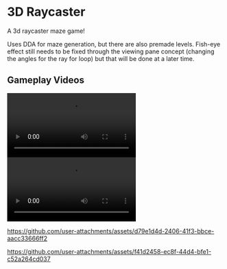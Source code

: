 # 3D Raycaster

A 3d raycaster maze game!

Uses DDA for maze generation, but there are also premade levels.
Fish-eye effect still needs to be fixed through the viewing pane concept (changing the angles for the ray for loop) but that will be done at a later time.

## Gameplay Videos
![Gameplay (Jan 04, 2025](repo/gameplay-jan-4-2025.mp4)
![Gameplay (Dec 14, 2024)](repo/gameplay-dec-14-2024.mp4)

https://github.com/user-attachments/assets/d79e1d4d-2406-41f3-bbce-aacc33666ff2

https://github.com/user-attachments/assets/f41d2458-ec8f-44d4-bfe1-c52a264cd037
